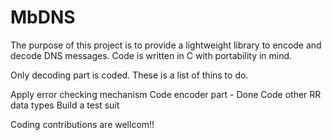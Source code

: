 MbDNS
=====

The purpose of this project is to provide a lightweight library to encode and decode DNS messages. Code is written in C with portability in mind. 

Only decoding part is coded. These is a list of thins to do.

Apply error checking mechanism
Code encoder part - Done
Code other RR data types
Build a test suit

Coding contributions are wellcom!!

